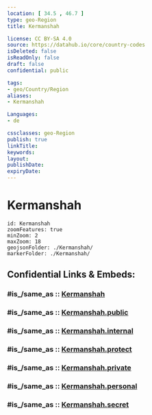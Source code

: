 ```yaml
---
location: [ 34.5 , 46.7 ] 
type: geo-Region
title: Kermanshah

license: CC BY-SA 4.0
source: https://datahub.io/core/country-codes
isDeleted: false
isReadOnly: false
draft: false
confidential: public

tags:
- geo/Country/Region
aliases:
- Kermanshah

Languages:
- de

cssclasses: geo-Region
publish: true
linkTitle: 
keywords: 
layout: 
publishDate: 
expiryDate: 
---
```


# Kermanshah

```leaflet
id: Kermanshah
zoomFeatures: true 
minZoom: 2 
maxZoom: 18
geojsonFolder: ./Kermanshah/
markerFolder: ./Kermanshah/
```


## Confidential Links & Embeds: 

### #is_/same_as :: [Kermanshah](/_Standards/Earth/Continent/Asia/Asia~West/Iran/provinces~Iran/Kermanshah.md) 

### #is_/same_as :: [Kermanshah.public](/_public/Earth/Continent/Asia/Asia~West/Iran/provinces~Iran/Kermanshah.public.md) 

### #is_/same_as :: [Kermanshah.internal](/_internal/Earth/Continent/Asia/Asia~West/Iran/provinces~Iran/Kermanshah.internal.md) 

### #is_/same_as :: [Kermanshah.protect](/_protect/Earth/Continent/Asia/Asia~West/Iran/provinces~Iran/Kermanshah.protect.md) 

### #is_/same_as :: [Kermanshah.private](/_private/Earth/Continent/Asia/Asia~West/Iran/provinces~Iran/Kermanshah.private.md) 

### #is_/same_as :: [Kermanshah.personal](/_personal/Earth/Continent/Asia/Asia~West/Iran/provinces~Iran/Kermanshah.personal.md) 

### #is_/same_as :: [Kermanshah.secret](/_secret/Earth/Continent/Asia/Asia~West/Iran/provinces~Iran/Kermanshah.secret.md)

